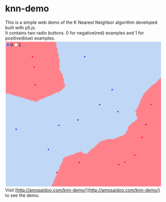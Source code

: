 # knn-demo
This is a simple web demo of the K Nearest Neighbor algorithm developed built with p5.js.<br/>
It contains two radio buttons. 0 for negative(red) examples and 1 for positive(blue) examples. <br/>
![Demo Screenshot](knn-screenshot.png)<br/>
Visit [http://amosaidoo.com/knn-demo/](http://amosaidoo.com/knn-demo/) to see the demo.


